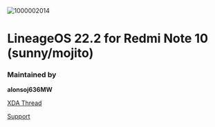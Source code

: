 ![1000002014](https://github.com/user-attachments/assets/c87749d2-4128-4dca-bf79-112c5c72a872)


# LineageOS 22.2 for Redmi Note 10 (sunny/mojito)

### Maintained by

**alonsoj636MW**

[XDA Thread](https://forum.xda-developers.com/t/rom-13-unofficial-lineageos-20-sunny-mojito.4436693/)

[Support](https://t.me/rn10potato)
